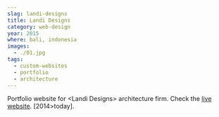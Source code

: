 ```yaml
---
slag: landi-designs
title: Landi Designs
category: web-design
year: 2015
where: bali, indonesia
images:
  - ./01.jpg
tags:
  - custom-websites
  - portfolio
  - architecture
---
```


Portfolio website for &lt;Landi Designs&gt; architecture firm.
Check the [live website](http://landi-designs.com).
[2014>today].
